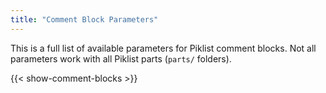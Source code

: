 ```yaml
---
title: "Comment Block Parameters"
---
```

This is a full list of available parameters for Piklist comment blocks. Not all parameters work with all Piklist parts (`parts/` folders).

{{< show-comment-blocks >}}

